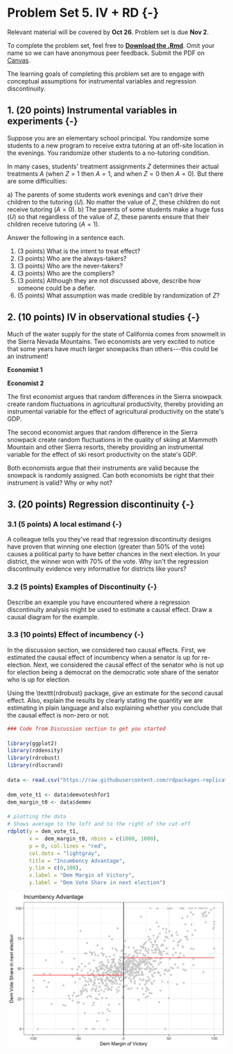 
# Problem Set 5. IV + RD {-}

Relevant material will be covered by **Oct 26**. Problem set is due **Nov 2**.

To complete the problem set, feel free to [**Download the .Rmd**](https://drive.google.com/file/d/1eonqcl5X1_ksnXHnDBI7FDifV-Hi9lAJ/view?usp=sharing). Omit your name so we can have anonymous peer feedback. Submit the PDF on [Canvas](https://canvas.cornell.edu/courses/57329).

The learning goals of completing this problem set are to engage with conceptual assumptions for instrumental variables and regression discontinuity.
     
## 1. (20 points) Instrumental variables in experiments {-}

Suppose you are an elementary school principal. You randomize some students to a new program to receive extra tutoring at an off-site location in the evenings. You randomize other students to a no-tutoring condition.

<script type="text/tikz">
\begin{tikzpicture}[x = .3in, y = .15in]
    \node (z) at (-6,0) {$Z$};
    \node (a) at (-2,0) {$A$};
    \node (y) at  (2,0) {$Y$};
    \node[font = \footnotesize, align = right, anchor = east] at (z.west) {Randomized to\\extra tutoring};
    \node (u) at  (-2,-2) {$U$};
    \node[font = \footnotesize, align = center, anchor = south] at (a.north) {Attends\\extra tutoring};
    \node[font = \footnotesize, align = left, anchor = west] at  (y.east) {Rated proficient in reading\\at end of the term};
    \node[font = \footnotesize, align = right, anchor = east] at (u.west) {Parent actions};
    \draw[->, >=stealth, thick] (z) -- (a);
    \draw[->, >=stealth, thick] (a) --  (y);
    \draw[->, >=stealth, thick] (u) --  (a);
    \draw[->, >=stealth, thick] (u) --  (y);
  \end{tikzpicture}
</script>

In many cases, students' treatment assignments $Z$ determines their actual treatments $A$ (when $Z = 1$ then $A = 1$, and when $Z = 0$ then $A = 0$). But there are some difficulties:

a) The parents of some students work evenings and can't drive their children to the tutoring ($U$). No matter the value of $Z$, these children do not receive tutoring ($A = 0$).
b) The parents of some students make a huge fuss ($U$) so that regardless of the value of $Z$, these parents ensure that their children receive tutoring ($A = 1$).

Answer the following in a sentence each.

1. (3 points) What is the intent to treat effect?
2. (3 points) Who are the always-takers?
3. (3 points) Who are the never-takers?
4. (3 points) Who are the compliers?
5. (3 points) Although they are not discussed above, describe how someone could be a defier.
6. (5 points) What assumption was made credible by randomization of $Z$?

## 2. (10 points) IV in observational studies {-}

Much of the water supply for the state of California comes from snowmelt in the Sierra Nevada Mountains. Two economists are very excited to notice that some years have much larger snowpacks than others---this could be an instrument!

**Economist 1**

<script type="text/tikz">
  \begin{tikzpicture}[x = .3in, y = .2in]
    \node[font = \footnotesize, align = center] (z) at (-6,0) {Sierra\\snowpack};
    \node[font = \footnotesize, align = center] (t) at (-2,0) {Agricultural\\productivity};
    \node[font = \footnotesize, align = center] (y) at  (2,0) {State\\GDP};
    \node[font = \footnotesize] (u) at  (-2,-2) {$U$};
    \draw[->, >=stealth, thick] (z) -- (t);
    \draw[->, >=stealth, thick] (t) --  (y);
    \draw[->, >=stealth, thick] (u) --  (t);
    \draw[->, >=stealth, thick] (u) --  (y);
  \end{tikzpicture}
</script>

**Economist 2**

<script type="text/tikz">
\begin{tikzpicture}[x = .3in, y = .2in]
    \node[font = \footnotesize, align = center] (z) at (-6,0) {Sierra\\snowpack};
    \node[font = \footnotesize, align = center] (t) at (-2,0) {Ski resort\\productivity};
    \node[font = \footnotesize, align = center] (y) at  (2,0) {State\\GDP};
    \node[font = \footnotesize] (u) at  (-2,-2) {$U$};
    \draw[->, >=stealth, thick] (z) -- (t);
    \draw[->, >=stealth, thick] (t) --  (y);
    \draw[->, >=stealth, thick] (u) --  (t);
    \draw[->, >=stealth, thick] (u) --  (y);
  \end{tikzpicture}
</script>

The first economist argues that random differences in the Sierra snowpack create random fluctuations in agricultural productivity, thereby providing an instrumental variable for the effect of agricultural productivity on the state's GDP.

The second economist argues that random difference in the Sierra snowpack create random fluctuations in the quality of skiing at Mammoth Mountain and other Sierra resorts, thereby providing an instrumental variable for the effect of ski resort productivity on the state's GDP.

Both economists argue that their instruments are valid because the snowpack is randomly assigned. Can both economists be right that their instrument is valid? Why or why not?

## 3. (20 points) Regression discontinuity {-}

### 3.1 (5 points) A local estimand {-}
A colleague tells you they've read that regression discontinuity designs have proven that winning one election (greater than 50\% of the vote) causes a political party to have better chances in the next election. In your district, the winner won with 70\% of the vote. Why isn't the regression discontinuity evidence very informative for districts like yours?


### 3.2 (5 points) Examples of Discontinuity {-}
Describe an example you have encountered where a regression discontinuity analysis might be used to estimate a causal effect. Draw a causal diagram for the example.


### 3.3 (10 points) Effect of incumbency {-}
In the discussion section, we considered two causal effects. First, we estimated the causal effect of incumbency when a senator is up for re-election. Next, we considered the causal effect of the senator who is not up for election being a democrat on the democratic vote share of the senator who is up for election. 

Using the \texttt{rdrobust} package, give an estimate for the second causal effect. Also, explain the results by clearly stating the quantity we are estimating in plain language and also explaining whether you conclude that the causal effect is non-zero or not.


```r
### Code from Discussion section to get you started

library(ggplot2)
library(rddensity)
library(rdrobust)
library(rdlocrand)

data <- read.csv("https://raw.githubusercontent.com/rdpackages-replication/CIT_2020_CUP/master/CIT_2020_CUP_senate.csv")

dem_vote_t1 <- data$demvoteshfor1
dem_margin_t0 <- data$demmv

# plotting the data
# Shows average to the left and to the right of the cut-off
rdplot(y = dem_vote_t1, 
       x =  dem_margin_t0, nbins = c(1000, 1000), 
       p = 0, col.lines = "red", 
       col.dots = "lightgray", 
       title = "Incumbency Advantage", 
       y.lim = c(0,100), 
       x.label = "Dem Margin of Victory", 
       y.label = "Dem Vote Share in next election")
```

<img src="pset5_files/figure-html/unnamed-chunk-1-1.png" width="672" />



